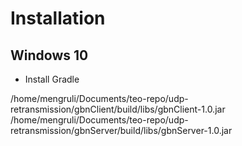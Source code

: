 # Installation

## Windows 10

- Install Gradle



/home/mengruli/Documents/teo-repo/udp-retransmission/gbnClient/build/libs/gbnClient-1.0.jar
/home/mengruli/Documents/teo-repo/udp-retransmission/gbnServer/build/libs/gbnServer-1.0.jar